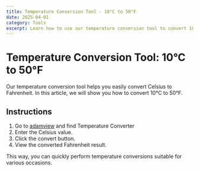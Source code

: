 ```yaml
---
title: Temperature Conversion Tool - 10°C to 50°F
date: 2025-04-01
category: Tools
excerpt: Learn how to use our temperature conversion tool to convert 10°C to 50°F.
---
```


# Temperature Conversion Tool: 10°C to 50°F

Our temperature conversion tool helps you easily convert Celsius to Fahrenheit. In this article, we will show you how to convert 10°C to 50°F.

## Instructions

1. Go to [adamview](http://adamview.pro) and find Temperature Converter
2. Enter the Celsius value.
2. Click the convert button.
3. View the converted Fahrenheit result.

This way, you can quickly perform temperature conversions suitable for various occasions.

